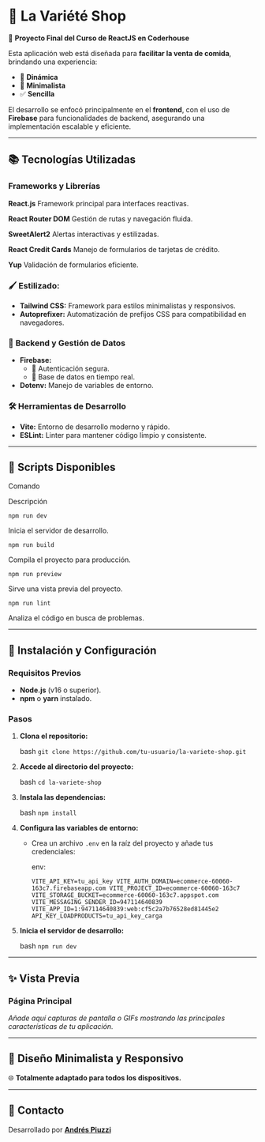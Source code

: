 
# 🌟 **La Variété Shop**

🚀 **Proyecto Final del Curso de ReactJS en Coderhouse**

Esta aplicación web está diseñada para **facilitar la venta de comida**, brindando una experiencia:

-   🧩 **Dinámica**
-   🎨 **Minimalista**
-   ✅ **Sencilla**

El desarrollo se enfocó principalmente en el **frontend**, con el uso de **Firebase** para funcionalidades de backend, asegurando una implementación escalable y eficiente.

----------

## 📚 **Tecnologías Utilizadas**

### Frameworks y Librerías

**React.js**
Framework principal para interfaces reactivas.

**React Router DOM**
Gestión de rutas y navegación fluida.

**SweetAlert2**
Alertas interactivas y estilizadas.

**React Credit Cards**
Manejo de formularios de tarjetas de crédito.

**Yup**
Validación de formularios eficiente.

### 🖌️ **Estilizado**:

-   **Tailwind CSS:** Framework para estilos minimalistas y responsivos.
-   **Autoprefixer:** Automatización de prefijos CSS para compatibilidad en navegadores.

### 🔧 **Backend y Gestión de Datos**

-   **Firebase:**
    -   🔐 Autenticación segura.
    -   🔄 Base de datos en tiempo real.
-   **Dotenv:** Manejo de variables de entorno.

### 🛠️ **Herramientas de Desarrollo**

-   **Vite:** Entorno de desarrollo moderno y rápido.
-   **ESLint:** Linter para mantener código limpio y consistente.

----------

## 📜 **Scripts Disponibles**

Comando

Descripción

`npm run dev`

Inicia el servidor de desarrollo.

`npm run build`

Compila el proyecto para producción.

`npm run preview`

Sirve una vista previa del proyecto.

`npm run lint`

Analiza el código en busca de problemas.

----------

## 🚀 **Instalación y Configuración**

### Requisitos Previos

-   **Node.js** (v16 o superior).
-   **npm** o **yarn** instalado.

### Pasos

1.  **Clona el repositorio:**
    
    bash
    `git clone https://github.com/tu-usuario/la-variete-shop.git` 
    
2.  **Accede al directorio del proyecto:**
    
    bash
    `cd la-variete-shop` 
    
3.  **Instala las dependencias:**
    
    bash
    `npm install` 
    
4.  **Configura las variables de entorno:**
    
    -   Crea un archivo `.env` en la raíz del proyecto y añade tus credenciales:
        
        env:
        
        `VITE_API_KEY=tu_api_key
        VITE_AUTH_DOMAIN=ecommerce-60060-163c7.firebaseapp.com
        VITE_PROJECT_ID=ecommerce-60060-163c7
        VITE_STORAGE_BUCKET=ecommerce-60060-163c7.appspot.com
        VITE_MESSAGING_SENDER_ID=947114640839
        VITE_APP_ID=1:947114640839:web:cf5c2a7b76528ed81445e2
        API_KEY_LOADPRODUCTS=tu_api_key_carga` 
        
5.  **Inicia el servidor de desarrollo:**
    
    bash
    `npm run dev` 
    

----------

## ✨ **Vista Previa**

### Página Principal

_Añade aquí capturas de pantalla o GIFs mostrando las principales características de tu aplicación._

----------


## 🎨 **Diseño Minimalista y Responsivo**

🌐 **Totalmente adaptado para todos los dispositivos.**

----------

## 📩 **Contacto**

Desarrollado por **[Andrés Piuzzi](https://github.com/Elpipi14)**